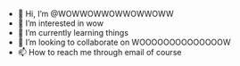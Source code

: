 - 👋 Hi, I’m @WOWWOWWOWWOWWOWW
- 👀 I’m interested in wow
- 🌱 I’m currently learning things
- 💞️ I’m looking to collaborate on WOOOOOOOOOOOOOOW 
- 📫 How to reach me through email of course

<!---
WOWWOWWOWWOWWOWW/WOWWOWWOWWOWWOWW is a ✨ special ✨ repository because its `README.md` (this file) appears on your GitHub profile.
You can click the Preview link to take a look at your changes.
--->
